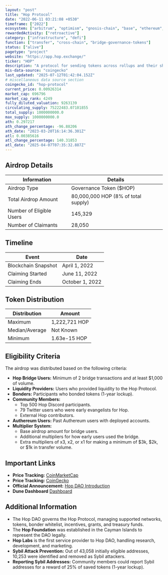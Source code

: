 ```yaml
---
layout: "post"
title: "Hop Protocol"
date: "2022-06-11 03:21:08 +0530"
timeframe: ["2022"]
ecosystem: ["arbitrum", "optimism", "gnosis-chain", "base", "ethereum", "polygon"]
rewardedActivity: ["retroactive"]
category: ["infrastructure", "defi"]
function: ["transfer", "cross-chain", "bridge-governance-tokens"]
status: ["alive"]
pagetype: "project"
website: "https://app.hop.exchange/"
ticker: "HOP"
description: "A protocol for sending tokens across rollups and their shared layer-1 network in a quick and trustless manner."
mis-data-source: "coingecko"
last_updated: "2025-07-12T01:42:04.152Z"
# miscellaneous data source section
coingecko_id: "hop-protocol"
current_price: 0.00926314
market_cap: 696796
market_cap_rank: 4249
fully_diluted_valuation: 9263139
circulating_supply: 75222483.07101855
total_supply: 1000000000.0
max_supply: 1000000000.0
ath: 0.297217
ath_change_percentage: -96.88206
ath_date: "2023-03-20T16:14:36.301Z"
atl: 0.00385616
atl_change_percentage: 140.31853
atl_date: "2025-04-07T07:35:32.887Z"
---
```


## Airdrop Details

| Information              | Details                             |
| ------------------------ | ----------------------------------- |
| Airdrop Type             | Governance Token ($HOP)             |
| Total Airdrop Amount     | 80,000,000 HOP (8% of total supply) |
| Number of Eligible Users | 145,329                             |
| Number of Claimants      | 28,050                              |

## Timeline

| Event               | Date            |
| ------------------- | --------------- |
| Blockchain Snapshot | April 1, 2022   |
| Claiming Started    | June 11, 2022   |
| Claiming Ends       | October 1, 2022 |

## Token Distribution

| Distribution   | Amount        |
| -------------- | ------------- |
| Maximum        | 1,222,721 HOP |
| Median/Average | Not Known     |
| Minimum        | 1.63e-15 HOP  |

## Eligibility Criteria

The airdrop was distributed based on the following criteria:

- **Hop Bridge Users:** Minimum of 2 bridge transactions and at least $1,000 of volume.
- **Liquidity Providers:** Users who provided liquidity to the Hop Protocol.
- **Bonders:** Participants who bonded tokens (1-year lockup).
- **Community Members:**
  - Top 500 Hop Discord participants.
  - 79 Twitter users who were early evangelists for Hop.
  - External Hop contributors.
- **Authereum Users:** Past Authereum users with deployed accounts.
- **Multiplier System:**
  - Base airdrop amount for bridge users.
  - Additional multipliers for how early users used the bridge.
  - Extra multipliers of x3, x2, or x1 for making a minimum of $3k, $2k, or $1k in transfer volume.

## Important Links

- **Price Tracking:** [CoinMarketCap](https://coinmarketcap.com/currencies/hop-exchange)
- **Price Tracking:** [CoinGecko](https://www.coingecko.com/en/coins/hop-exchange)
- **Official Announcement:** [Hop DAO Introduction](https://hop.mirror.xyz/AI5fOUR0X_l0mktShDOx3mwr-hsB24gp8GvTWtS-MBc)
- **Dune Dashboard** [Dashboard](https://dune.com/hildobby/HOP-Airdrop)

## Additional Information

- The Hop DAO governs the Hop Protocol, managing supported networks, tokens, bonder whitelist, incentives, grants, and treasury funds.
- The **Hop Foundation** was established in the Cayman Islands to represent the DAO legally.
- **Hop Labs** is the first service provider to Hop DAO, handling research, development, and marketing.
- **Sybil Attack Prevention:** Out of 43,058 initially eligible addresses, 10,253 were identified and removed as Sybil attackers.
- **Reporting Sybil Addresses:** Community members could report Sybil addresses for a reward of 25% of saved tokens (1-year lockup).